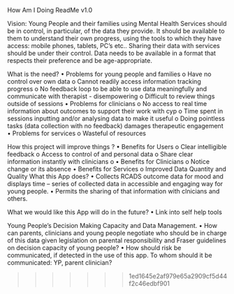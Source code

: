 How Am I Doing ReadMe v1.0

Vision:
Young People and their families using Mental Health Services should be in control, in particular, of the data they provide.  It should be available to them to understand their own progress, using the tools to which they have access: mobile phones, tablets, PC’s etc..  Sharing their data with services should be under their control. Data needs to be available in a format that respects their preference and be age-appropriate.

What is the need?
•	Problems for young people and families
o	Have no control over own data
o	Cannot readily access information tracking progress
o	No feedback loop to be able to use data meaningfully and communicate with therapist  - disempowering
o	Difficult to review things outside of sessions
•	Problems for clinicians
o	No access to real time information about outcomes to support their work with cyp
o	Time spent in sessions inputting and/or analysing data to make it useful
o	Doing pointless tasks (data collection with no feedback) damages therapeutic engagement
•	Problems for services
o	Wasteful of resources

How this project will improve things ?
•	Benefits for Users
o	Clear intelligible feedback
o	Access to control of  and personal data
o	Share clear information instantly with clinicians
o
•	Benefits for Clinicians
o	Notice change or its absence
•	Benefits for Services
o	Improved Data Quantity and Quality
What this App does?
•	Collects RCADS outcome data for mood and  displays time – series of collected data in accessible and engaging way for young people.
•	Permits the sharing of that information with clnicians and others.

What we would like this App will do in the future?
•	Link into self help tools

Young People’s Decision Making Capacity and Data Management.
•	How can parents, clinicians and young people negotiate who should be in charge of this data given legislation on parental responsibility and Fraser guidelines on decision capacity of young people?
•	How should risk be communicated, if detected in the use of this app.  To whom should it be communicated: YP, parent clinician?
>>>>>>> 1ed1645e2af979e65a2909cf5d44f2c46edbf901
